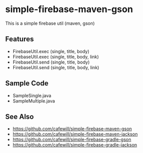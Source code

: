 # simple-firebase-maven-gson

This is a simple firebase util (maven, gson)

## Features

* FirebaseUtil.exec (single, title, body)
* FirebaseUtil.exec (single, title, body, link)
* FirebaseUtil.send (single, title, body)
* FirebaseUtil.send (single, title, body, link)

## Sample Code

* SampleSingle.java
* SampleMultiple.java

## See Also

* https://github.com/cafewill/simple-firebase-maven-gson
* https://github.com/cafewill/simple-firebase-maven-jackson
* https://github.com/cafewill/simple-firebase-gradle-gson
* https://github.com/cafewill/simple-firebase-gradle-jackson
